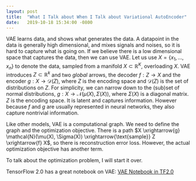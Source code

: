 ```yaml
---
layout: post
title:  "What I Talk about When I Talk about Variational AutoEncoder"
date:   2019-10-18 15:34:00 -0800
---
```

VAE learns data, and shows what generates the data. A datapoint in the data is generally high dimensional, and mixes signals and noises, so it is hard to capture what is going on. If we believe there is a low dimensional space that captures the data, then we can use VAE. Let us use $X = \{x_1, ..., x_n\}$ to denote the data, sampled from a manifold $X \subset \mathbb{R}^K$, overloading $X$. VAE introduces $Z \subset \mathbb{R}^k$ and two _global_ arrows, the decoder $f: Z \rightarrow X$ and the encoder $g: X \rightarrow \mathcal{D}(Z)$, where $Z$ is the encoding space and $\mathcal{D}(Z)$ is the set of distributions on $Z$. For simplicity, we can narrow down to the (sub)set of normal distributions, $g: X \rightarrow \mathcal{N}(\mu(X), \Sigma(X))$, where $\Sigma(X)$ is a diagonal matrix. $Z$ is the encoding space. It is latent and captures information. However because $f$ and $g$ are usually represented in neural networks, they also capture nontrivial information.


Like other models, VAE is a computational graph. We need to define the graph and the optimization objective. There is a path $X \xrightarrow{g}  \mathcal{N}(\mu(X), \Sigma(X)) \xrightarrow{\text{sample}} Z \xrightarrow{f} X$, so there is reconstruction error loss. However, the actual optimization objective has another term.


To talk about the optimization problem, I will start it over.


TensorFlow 2.0 has a great notebook on VAE: [VAE Notebook in TF2.0][VAE Notebook in TF2.0]


[VAE Notebook in TF2.0]:https://www.tensorflow.org/tutorials/generative/cvae
